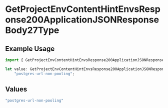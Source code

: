 # GetProjectEnvContentHintEnvsResponse200ApplicationJSONResponseBody27Type

## Example Usage

```typescript
import { GetProjectEnvContentHintEnvsResponse200ApplicationJSONResponseBody27Type } from "@simplesagar/vercel/models/getprojectenvop.js";

let value: GetProjectEnvContentHintEnvsResponse200ApplicationJSONResponseBody27Type =
    "postgres-url-non-pooling";
```

## Values

```typescript
"postgres-url-non-pooling"
```